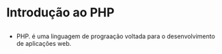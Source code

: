 # Introdução ao PHP
##
- PHP. é uma linguagem de prograação voltada para o 
desenvolvimento de aplicações web.